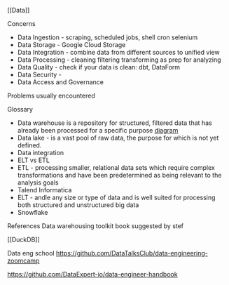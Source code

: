 [[Data]]

Concerns
- Data Ingestion - scraping, scheduled jobs, shell cron selenium
- Data Storage - Google Cloud Storage
- Data Integration - combine data from different sources to unified view
- Data Processing - cleaning filtering transforming as prep for analyzing
- Data Quality - check if your data is clean: dbt, DataForm
- Data Security - 
- Data Access and Governance

Problems usually encountered

Glossary
- Data warehouse is a repository for structured, filtered data that has already been processed for a specific purpose [diagram](https://en.wikipedia.org/wiki/Data_warehouse#/media/File:Data_warehouse_architecture.jpg)
- Data lake - is a vast pool of raw data, the purpose for which is not yet defined.
- Data integration
- ELT vs ETL
- ETL - processing smaller, relational data sets which require complex transformations and have been predetermined as being relevant to the analysis goals
- Talend Informatica
- ELT - andle any size or type of data and is well suited for processing both structured and unstructured big data
- Snowflake


References
Data warehousing toolkit book suggested by stef

[[DuckDB]]

Data eng school
https://github.com/DataTalksClub/data-engineering-zoomcamp

https://github.com/DataExpert-io/data-engineer-handbook